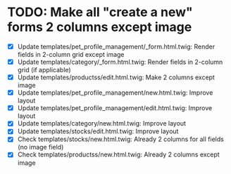 # TODO: Make all "create a new" forms 2 columns except image

- [x] Update templates/pet_profile_management/_form.html.twig: Render fields in 2-column grid except image
- [x] Update templates/category/_form.html.twig: Render fields in 2-column grid (if applicable)
- [x] Update templates/productss/edit.html.twig: Make 2 columns except image
- [x] Update templates/pet_profile_management/new.html.twig: Improve layout
- [x] Update templates/pet_profile_management/edit.html.twig: Improve layout
- [x] Update templates/category/new.html.twig: Improve layout
- [x] Update templates/stocks/edit.html.twig: Improve layout
- [x] Check templates/stocks/new.html.twig: Already 2 columns for all fields (no image field)
- [x] Check templates/productss/new.html.twig: Already 2 columns except image

